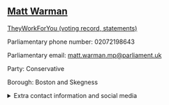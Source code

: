 ## <a href="https://members.parliament.uk/member/4361/contact">Matt Warman</a>

<a href="https://www.theyworkforyou.com/mp/25395/matt_warman/boston_and_skegness">TheyWorkForYou (voting record, statements)</a> 

Parliamentary phone number: 02072198643 

Parliamentary email: matt.warman.mp@parliament.uk 

Party: Conservative 

Borough: Boston and Skegness 

<details><summary>Extra contact information and social media</summary> 
<li>Website: http://www.mattwarman.co.uk/</li>
<li>Twitter: https://twitter.com/mattwarman</li>
<li>Constituency office phone number: 01205809110</li>
<li>Constituency office email:</li>
<li>Facebook:</li>
<li>Instagram:</li>
<li>Youtube:</li>
<li>Linkedin:</li>
<li>Government department phone number:</li>
<li>Government department email:</li>
<li>Threads:</li>
<li>Party office phone number:</li>
<li>Party office email:</li>
<li>Tiktok:</li>
</details>